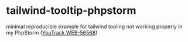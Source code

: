 # tailwind-tooltip-phpstorm
minimal reproducible example for tailwind tooling not working properly in my PhpStorm ([YouTrack WEB-56568](https://youtrack.jetbrains.com/issue/WEB-56568/CSS-Tooltip-only-shows-specificity-but-no-Tailwind-styles))
